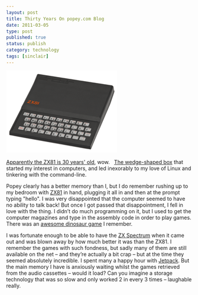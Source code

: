 ```yaml
--- 
layout: post 
title: Thirty Years On popey.com Blog
date: 2011-03-05
type: post 
published: true 
status: publish
category: technology
tags: [sinclair]
---
```


<img src="/assets/Sinclair-ZX81.png" class="image-right" alt="Sinclair ZX81">

[Apparently the ZX81 is 30 years' old](http://popey.com/blog/2011/03/05/thirty-years-on/), wow.  
[The wedge-shaped box](http://en.wikipedia.org/wiki/ZX81 "Read about the ZX81 on Wikipedia")
that started my interest in computers, and led inexorably to my love of
Linux and tinkering with the command-line.

<!--more-->

Popey clearly has a better memory than I, but I do remember rushing up
to my bedroom with
[ZX81](http://en.wikipedia.org/wiki/ZX81 "Read about the ZX81 on Wikipedia")
in hand, plugging it all in and then at the prompt typing "hello". I was
very disappointed that the computer seemed to have no ability to talk
back! But once I got passed that disappointment, I fell in love with the
thing. I didn’t do much programming on it, but I used to get the
computer magazines and type in the assembly code in order to play games.
There was an [awesome dinosaur game](http://en.wikipedia.org/wiki/3D_Monster_Maze) I remember.

I was fortunate enough to be able to have the 
[ZX Spectrum](http://en.wikipedia.org/wiki/ZX_Spectrum "Read about the ZX Spectrum on Wikipedia")
when it came out and was blown away by how much better it was than the
ZX81. I remember the games with such fondness, but sadly many of them
are still available on the net – and they’re actually a bit crap – but
at the time they seemed absolutely incredible. I spent many a happy hour
with [Jetpack](http://en.wikipedia.org/wiki/Jetpac). But the main memory
I have is anxiously waiting whilst the games retrieved from the audio
cassettes – would it load? Can you imagine a storage technology that was
so slow and only worked 2 in every 3 times – laughable really.

